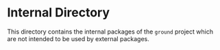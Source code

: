 # Internal Directory

This directory contains the internal packages of the `ground` project which are not intended to be used by external packages.
